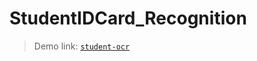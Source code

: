 # StudentIDCard_Recognition
> Demo link: [`student-ocr`](student-ocr.southeastasia.azurecontainer.io)
